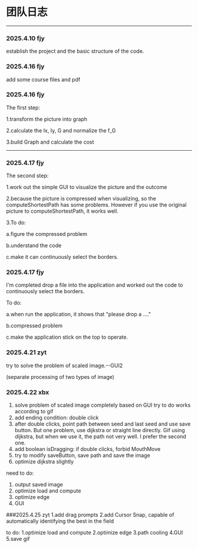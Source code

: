 # 团队日志

---
### 2025.4.10 fjy

establish the project and the basic structure of the code.

### 2025.4.16 fjy

add some course files and pdf

### 2025.4.16 fjy

The first step:

1.transform the picture into graph

2.calculate the Ix, Iy, G and normalize the f_G

3.build Graph and calculate the cost

---
### 2025.4.17 fjy

The second step:

1.work out the simple GUI to visualize the picture and the outcome

2.because the picture is compressed when visualizing, so the computeShortestPath has some problems. However if you use the original picture to computeShortestPath, it works well.

3.To do:

a.figure the compressed problem

b.understand the code

c.make it can continuously select the borders.

### 2025.4.17 fjy

I'm completed drop a file into the application and worked out the code to continuously select the borders.

To do:

a.when run the application, it shows that "please drop a ...."

b.compressed problem

c.make the application stick on the top to operate.

### 2025.4.21 zyt

try to solve the problem of scaled image.--GUI2

(separate processing of two types of image) 

### 2025.4.22 xbx
1. solve problem of scaled image completely based on GUI
try to do works according to gif
2. add ending condition: double click
3. after double clicks, point path between seed and last seed and use save button. But one problem, use dijkstra or straight line directly. Gif using dijkstra, but when we use it, the path not very well. I prefer the second one.
4. add boolean isDragging: if double clicks, forbid MouthMove
5. try to modify saveButton, save path and save the image
6. optimize dijkstra slightly

need to do:
1. output saved image
2. optimize load and compute
3. optimize edge
4. GUI

###2025.4.25 zyt
1.add drag prompts
2.add Cursor Snap, capable of automatically identifying the best in the field

to do:
1.optimize load and compute
2.optimize edge
3.path cooling
4.GUI
5.save gif
